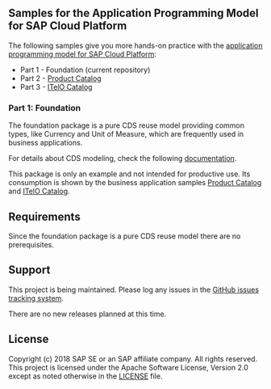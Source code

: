 ## Samples for the Application Programming Model for SAP Cloud Platform

The following samples give you more hands-on practice with the [application programming model for SAP Cloud Platform](https://help.sap.com/viewer//65de2977205c403bbc107264b8eccf4b/Cloud/en-US/00823f91779d4d42aa29a498e0535cdf.html):

* Part 1 - Foundation (current repository)
* Part 2 - [Product Catalog](https://github.com/SAP/cloud-samples-catalog)
* Part 3 - [ITelO Catalog](https://github.com/SAP/cloud-samples-itelo)

### Part 1: Foundation

The foundation package is a pure CDS reuse model providing common types, like Currency and Unit of Measure, which are frequently used in business applications.

For details about CDS modeling, check the following [documentation](https://help.sap.com/viewer//65de2977205c403bbc107264b8eccf4b/Cloud/en-US/855e00bd559742a3b8276fbed4af1008.html).

This package is only an example and not intended for productive use. Its consumption is shown by the business application samples [Product Catalog](https://github.com/SAP/cloud-samples-catalog) and [ITelO Catalog](https://github.com/SAP/cloud-samples-itelo).

## Requirements

Since the foundation package is a pure CDS reuse model there are no prerequisites. 

## Support

This project is being maintained.  Please log any issues in the [GitHub issues tracking system](https://github.com/SAP/cloud-samples-itelo/issues).

There are no new releases planned at this time.

## License

Copyright (c) 2018 SAP SE or an SAP affiliate company. All rights reserved.
This project is licensed under the Apache Software License, Version 2.0 except as noted otherwise in the [LICENSE](LICENSE) file.
